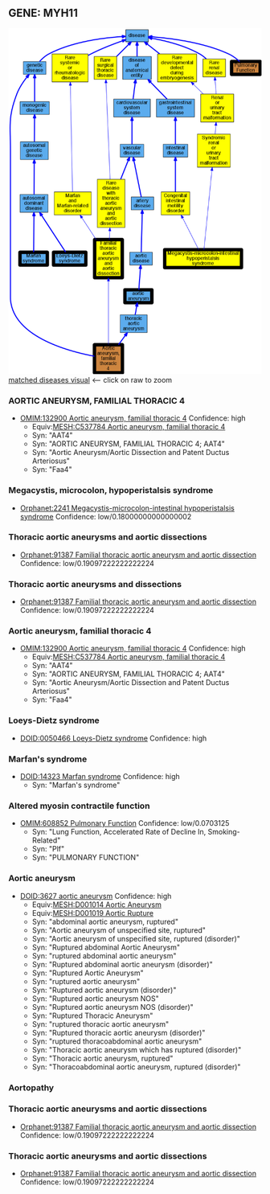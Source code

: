 
## GENE: MYH11

![image](MYH11.png)
[matched diseases visual](MYH11.png)  <-- click on raw to zoom


### AORTIC ANEURYSM, FAMILIAL THORACIC 4
 * [OMIM:132900 Aortic aneurysm, familial thoracic 4](http://beta.monarchinitiative.org/disease/OMIM:132900) Confidence: high
    * Equiv:[MESH:C537784 Aortic aneurysm, familial thoracic 4](http://beta.monarchinitiative.org/disease/MESH:C537784)
    * Syn: "AAT4"
    * Syn: "AORTIC ANEURYSM, FAMILIAL THORACIC 4; AAT4"
    * Syn: "Aortic Aneurysm/Aortic Dissection and Patent Ductus Arteriosus"
    * Syn: "Faa4"

### Megacystis, microcolon, hypoperistalsis syndrome
 * [Orphanet:2241 Megacystis-microcolon-intestinal hypoperistalsis syndrome](http://beta.monarchinitiative.org/disease/Orphanet:2241) Confidence: low/0.18000000000000002

### Thoracic aortic aneurysms and aortic dissections
 * [Orphanet:91387 Familial thoracic aortic aneurysm and aortic dissection](http://beta.monarchinitiative.org/disease/Orphanet:91387) Confidence: low/0.19097222222222224

### Thoracic aortic aneurysms and dissections
 * [Orphanet:91387 Familial thoracic aortic aneurysm and aortic dissection](http://beta.monarchinitiative.org/disease/Orphanet:91387) Confidence: low/0.19097222222222224

### Aortic aneurysm, familial thoracic 4
 * [OMIM:132900 Aortic aneurysm, familial thoracic 4](http://beta.monarchinitiative.org/disease/OMIM:132900) Confidence: high
    * Equiv:[MESH:C537784 Aortic aneurysm, familial thoracic 4](http://beta.monarchinitiative.org/disease/MESH:C537784)
    * Syn: "AAT4"
    * Syn: "AORTIC ANEURYSM, FAMILIAL THORACIC 4; AAT4"
    * Syn: "Aortic Aneurysm/Aortic Dissection and Patent Ductus Arteriosus"
    * Syn: "Faa4"

### Loeys-Dietz syndrome
 * [DOID:0050466 Loeys-Dietz syndrome](http://beta.monarchinitiative.org/disease/DOID:0050466) Confidence: high

### Marfan's syndrome
 * [DOID:14323 Marfan syndrome](http://beta.monarchinitiative.org/disease/DOID:14323) Confidence: high
    * Syn: "Marfan's syndrome"

### Altered myosin contractile function
 * [OMIM:608852 Pulmonary Function](http://beta.monarchinitiative.org/disease/OMIM:608852) Confidence: low/0.0703125
    * Syn: "Lung Function, Accelerated Rate of Decline In, Smoking-Related"
    * Syn: "Plf"
    * Syn: "PULMONARY FUNCTION"

### Aortic aneurysm
 * [DOID:3627 aortic aneurysm](http://beta.monarchinitiative.org/disease/DOID:3627) Confidence: high
    * Equiv:[MESH:D001014 Aortic Aneurysm](http://beta.monarchinitiative.org/disease/MESH:D001014)
    * Equiv:[MESH:D001019 Aortic Rupture](http://beta.monarchinitiative.org/disease/MESH:D001019)
    * Syn: "abdominal aortic aneurysm, ruptured"
    * Syn: "Aortic aneurysm of unspecified site, ruptured"
    * Syn: "Aortic aneurysm of unspecified site, ruptured (disorder)"
    * Syn: "Ruptured abdominal Aortic Aneurysm"
    * Syn: "ruptured abdominal aortic aneurysm"
    * Syn: "Ruptured abdominal aortic aneurysm (disorder)"
    * Syn: "Ruptured Aortic Aneurysm"
    * Syn: "ruptured aortic aneurysm"
    * Syn: "Ruptured aortic aneurysm (disorder)"
    * Syn: "Ruptured aortic aneurysm NOS"
    * Syn: "Ruptured aortic aneurysm NOS (disorder)"
    * Syn: "Ruptured Thoracic Aneurysm"
    * Syn: "ruptured thoracic aortic aneurysm"
    * Syn: "Ruptured thoracic aortic aneurysm (disorder)"
    * Syn: "ruptured thoracoabdominal aortic aneurysm"
    * Syn: "Thoracic aortic aneurysm which has ruptured (disorder)"
    * Syn: "Thoracic aortic aneurysm, ruptured"
    * Syn: "Thoracoabdominal aortic aneurysm, ruptured (disorder)"

### Aortopathy

### Thoracic aortic aneurysms and aortic dissections
 * [Orphanet:91387 Familial thoracic aortic aneurysm and aortic dissection](http://beta.monarchinitiative.org/disease/Orphanet:91387) Confidence: low/0.19097222222222224

### Thoracic aortic aneurysms and aortic dissections
 * [Orphanet:91387 Familial thoracic aortic aneurysm and aortic dissection](http://beta.monarchinitiative.org/disease/Orphanet:91387) Confidence: low/0.19097222222222224
